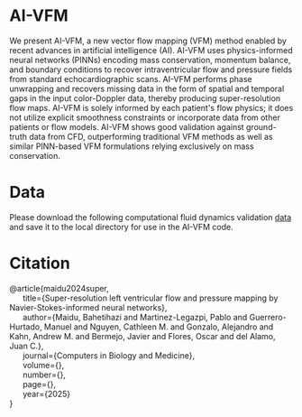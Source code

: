 # AI-VFM
We present AI-VFM, a new vector flow mapping (VFM) method enabled by recent advances in artificial intelligence (AI). AI-VFM uses physics-informed neural networks (PINNs) encoding mass conservation, momentum balance, and boundary conditions to recover intraventricular flow and pressure fields from standard echocardiographic scans. AI-VFM performs phase unwrapping and recovers missing data in the form of spatial and temporal gaps in the input color-Doppler data, thereby producing super-resolution flow maps. AI-VFM is solely informed by each patient's flow physics;  it does not utilize explicit smoothness constraints or incorporate data from other patients or flow models. AI-VFM shows good validation against ground-truth data from CFD, outperforming traditional VFM methods as well as similar PINN-based VFM formulations relying exclusively on mass conservation. 
# Data
Please download the following computational fluid dynamics validation [data](https://drive.google.com/drive/folders/1zjpoTHym4fZzLpfVVgzvdCT02a8nTvV2?usp=sharing) and save it to the local directory for use in the AI-VFM code.
# Citation
@article{maidu2024super,  
&nbsp;&nbsp;&nbsp;&nbsp;&nbsp;&nbsp;title={Super-resolution left ventricular flow and pressure mapping by Navier-Stokes-informed neural networks},  
&nbsp;&nbsp;&nbsp;&nbsp;&nbsp;&nbsp;author={Maidu, Bahetihazi and Martinez-Legazpi, Pablo and Guerrero-Hurtado, Manuel and Nguyen, Cathleen M. and Gonzalo, Alejandro and Kahn, Andrew M. and Bermejo, Javier and Flores, Oscar and del Alamo, Juan C.},  
&nbsp;&nbsp;&nbsp;&nbsp;&nbsp;&nbsp;journal={Computers in Biology and Medicine},  
&nbsp;&nbsp;&nbsp;&nbsp;&nbsp;&nbsp;volume={},  
&nbsp;&nbsp;&nbsp;&nbsp;&nbsp;&nbsp;number={},  
&nbsp;&nbsp;&nbsp;&nbsp;&nbsp;&nbsp;page={},  
&nbsp;&nbsp;&nbsp;&nbsp;&nbsp;&nbsp;year={2025}  
}

